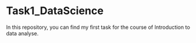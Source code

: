 # Task1_DataScience

In this repository, you can find my first task for the course of Introduction to data analyse. 
